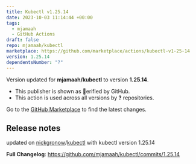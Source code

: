 ```yaml
---
title: Kubectl v1.25.14
date: 2023-10-03 11:14:44 +00:00
tags:
  - mjamaah
  - GitHub Actions
draft: false
repo: mjamaah/kubectl
marketplace: https://github.com/marketplace/actions/kubectl-v1-25-14
version: 1.25.14
dependentsNumber: "?"
---
```



Version updated for **mjamaah/kubectl** to version **1.25.14**.
- This publisher is shown as erified by GitHub.
- This action is used across all versions by **?** repositories.

Go to the [GitHub Marketplace](https://github.com/marketplace/actions/kubectl-v1-25-14) to find the latest changes.

## Release notes

updated on [nickgronow](https://github.com/nickgronow)/[kubectl](https://github.com/nickgronow/kubectl) with kubectl version 1.25.14

**Full Changelog**: https://github.com/mjamaah/kubectl/commits/1.25.14
